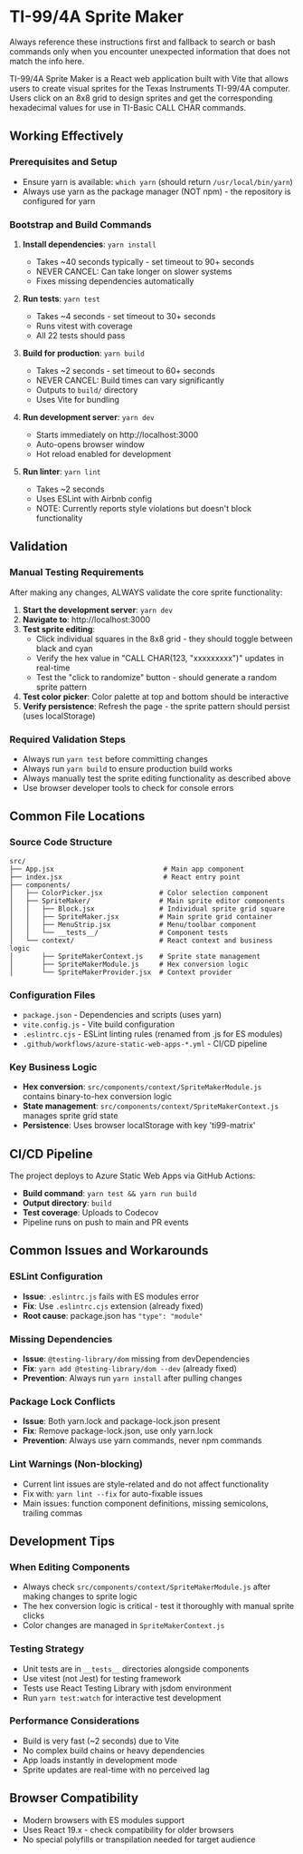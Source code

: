 # TI-99/4A Sprite Maker

Always reference these instructions first and fallback to search or bash commands only when you encounter unexpected information that does not match the info here.

TI-99/4A Sprite Maker is a React web application built with Vite that allows users to create visual sprites for the Texas Instruments TI-99/4A computer. Users click on an 8x8 grid to design sprites and get the corresponding hexadecimal values for use in TI-Basic CALL CHAR commands.

## Working Effectively

### Prerequisites and Setup
- Ensure yarn is available: `which yarn` (should return `/usr/local/bin/yarn`)
- Always use yarn as the package manager (NOT npm) - the repository is configured for yarn

### Bootstrap and Build Commands
1. **Install dependencies**: `yarn install` 
   - Takes ~40 seconds typically - set timeout to 90+ seconds
   - NEVER CANCEL: Can take longer on slower systems
   - Fixes missing dependencies automatically

2. **Run tests**: `yarn test`
   - Takes ~4 seconds - set timeout to 30+ seconds  
   - Runs vitest with coverage
   - All 22 tests should pass

3. **Build for production**: `yarn build`
   - Takes ~2 seconds - set timeout to 60+ seconds
   - NEVER CANCEL: Build times can vary significantly
   - Outputs to `build/` directory
   - Uses Vite for bundling

4. **Run development server**: `yarn dev`
   - Starts immediately on http://localhost:3000
   - Auto-opens browser window
   - Hot reload enabled for development

5. **Run linter**: `yarn lint`
   - Takes ~2 seconds
   - Uses ESLint with Airbnb config
   - NOTE: Currently reports style violations but doesn't block functionality

## Validation

### Manual Testing Requirements
After making any changes, ALWAYS validate the core sprite functionality:

1. **Start the development server**: `yarn dev`
2. **Navigate to**: http://localhost:3000
3. **Test sprite editing**:
   - Click individual squares in the 8x8 grid - they should toggle between black and cyan
   - Verify the hex value in "CALL CHAR(123, "xxxxxxxxx")" updates in real-time
   - Test the "click to randomize" button - should generate a random sprite pattern
4. **Test color picker**: Color palette at top and bottom should be interactive
5. **Verify persistence**: Refresh the page - the sprite pattern should persist (uses localStorage)

### Required Validation Steps
- Always run `yarn test` before committing changes
- Always run `yarn build` to ensure production build works
- Always manually test the sprite editing functionality as described above
- Use browser developer tools to check for console errors

## Common File Locations

### Source Code Structure
```
src/
├── App.jsx                           # Main app component
├── index.jsx                         # React entry point  
├── components/
│   ├── ColorPicker.jsx              # Color selection component
│   ├── SpriteMaker/                 # Main sprite editor components
│   │   ├── Block.jsx                # Individual sprite grid square
│   │   ├── SpriteMaker.jsx          # Main sprite grid container
│   │   ├── MenuStrip.jsx            # Menu/toolbar component
│   │   └── __tests__/               # Component tests
│   └── context/                     # React context and business logic
│       ├── SpriteMakerContext.js    # Sprite state management
│       ├── SpriteMakerModule.js     # Hex conversion logic
│       └── SpriteMakerProvider.jsx  # Context provider
```

### Configuration Files
- `package.json` - Dependencies and scripts (uses yarn)
- `vite.config.js` - Vite build configuration
- `.eslintrc.cjs` - ESLint linting rules (renamed from .js for ES modules)
- `.github/workflows/azure-static-web-apps-*.yml` - CI/CD pipeline

### Key Business Logic
- **Hex conversion**: `src/components/context/SpriteMakerModule.js` contains binary-to-hex conversion logic
- **State management**: `src/components/context/SpriteMakerContext.js` manages sprite grid state
- **Persistence**: Uses browser localStorage with key 'ti99-matrix'

## CI/CD Pipeline

The project deploys to Azure Static Web Apps via GitHub Actions:
- **Build command**: `yarn test && yarn run build` 
- **Output directory**: `build`
- **Test coverage**: Uploads to Codecov
- Pipeline runs on push to main and PR events

## Common Issues and Workarounds

### ESLint Configuration
- **Issue**: `.eslintrc.js` fails with ES modules error
- **Fix**: Use `.eslintrc.cjs` extension (already fixed)
- **Root cause**: package.json has `"type": "module"`

### Missing Dependencies  
- **Issue**: `@testing-library/dom` missing from devDependencies
- **Fix**: `yarn add @testing-library/dom --dev` (already fixed)
- **Prevention**: Always run `yarn install` after pulling changes

### Package Lock Conflicts
- **Issue**: Both yarn.lock and package-lock.json present
- **Fix**: Remove package-lock.json, use only yarn.lock
- **Prevention**: Always use yarn commands, never npm commands

### Lint Warnings (Non-blocking)
- Current lint issues are style-related and do not affect functionality
- Fix with: `yarn lint --fix` for auto-fixable issues
- Main issues: function component definitions, missing semicolons, trailing commas

## Development Tips

### When Editing Components
- Always check `src/components/context/SpriteMakerModule.js` after making changes to sprite logic
- The hex conversion logic is critical - test it thoroughly with manual sprite clicks
- Color changes are managed in `SpriteMakerContext.js`

### Testing Strategy
- Unit tests are in `__tests__` directories alongside components
- Use vitest (not Jest) for testing framework
- Tests use React Testing Library with jsdom environment
- Run `yarn test:watch` for interactive test development

### Performance Considerations
- Build is very fast (~2 seconds) due to Vite
- No complex build chains or heavy dependencies
- App loads instantly in development mode
- Sprite updates are real-time with no perceived lag

## Browser Compatibility
- Modern browsers with ES modules support
- Uses React 19.x - check compatibility for older browsers
- No special polyfills or transpilation needed for target audience